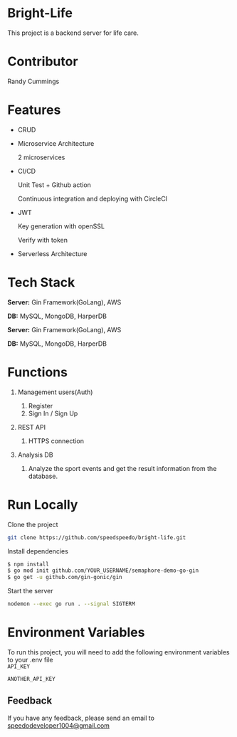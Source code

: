 # Bright-Life
This project is a backend server for life care.
 
# Contributor 
Randy Cummings

# Features  

- CRUD
- Microservice Architecture

    2 microservices

- CI/CD

    Unit Test + Github action

    Continuous integration and deploying with CircleCI

- JWT

    Key generation with openSSL

    Verify with token

- Serverless Architecture

# Tech Stack  

**Server:** Gin Framework(GoLang), AWS

**DB:** MySQL, MongoDB, HarperDB

**Server:** Gin Framework(GoLang), AWS

**DB:** MySQL, MongoDB, HarperDB

# Functions  
1. Management users(Auth)
    1. Register
    2. Sign In / Sign Up
2. REST API
    1. HTTPS connection 
3. Analysis DB

    1. Analyze the sport events and get the result information from the database.


# Run Locally  

Clone the project  

~~~bash  
git clone https://github.com/speedspeedo/bright-life.git
~~~

Install dependencies  

~~~bash  
$ npm install
$ go mod init github.com/YOUR_USERNAME/semaphore-demo-go-gin
$ go get -u github.com/gin-gonic/gin
~~~

Start the server  

~~~bash  
nodemon --exec go run . --signal SIGTERM
~~~

# Environment Variables  

To run this project, you will need to add the following environment variables to your .env file  
`API_KEY`  

`ANOTHER_API_KEY` 

## Feedback  

If you have any feedback, please send an email to speedodeveloper1004@gmail.com
